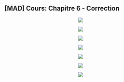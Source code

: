 ## [MAD] Cours: Chapitre 6 - Correction


<p align="center"><img src="https://raw.githubusercontent.com/gottburgm/Share/master/PGITF/Images/CORR_MAD_SEM1_CH6.pdf-0.jpg" /></p>

<p align="center"><img src="https://raw.githubusercontent.com/gottburgm/Share/master/PGITF/Images/CORR_MAD_SEM1_CH6.pdf-1.jpg" /></p>

<p align="center"><img src="https://raw.githubusercontent.com/gottburgm/Share/master/PGITF/Images/CORR_MAD_SEM1_CH6.pdf-2.jpg" /></p>

<p align="center"><img src="https://raw.githubusercontent.com/gottburgm/Share/master/PGITF/Images/CORR_MAD_SEM1_CH6.pdf-3.jpg" /></p>

<p align="center"><img src="https://raw.githubusercontent.com/gottburgm/Share/master/PGITF/Images/CORR_MAD_SEM1_CH6.pdf-4.jpg" /></p>

<p align="center"><img src="https://raw.githubusercontent.com/gottburgm/Share/master/PGITF/Images/CORR_MAD_SEM1_CH6.pdf-5.jpg" /></p>

<p align="center"><img src="https://raw.githubusercontent.com/gottburgm/Share/master/PGITF/Images/CORR_MAD_SEM1_CH6.pdf-6.jpg" /></p>
